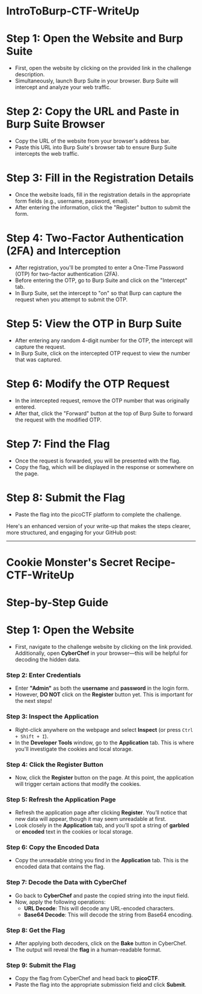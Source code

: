 # **IntroToBurp-CTF-WriteUp**

# Step 1: Open the Website and Burp Suite
* First, open the website by clicking on the provided link in the challenge description.
* Simultaneously, launch Burp Suite in your browser. Burp Suite will intercept and analyze your web traffic.

# Step 2: Copy the URL and Paste in Burp Suite Browser
* Copy the URL of the website from your browser's address bar.
* Paste this URL into Burp Suite's browser tab to ensure Burp Suite intercepts the web traffic.

# Step 3: Fill in the Registration Details
* Once the website loads, fill in the registration details in the appropriate form fields (e.g., username, password, email).
* After entering the information, click the "Register" button to submit the form.

# Step 4: Two-Factor Authentication (2FA) and Interception
* After registration, you'll be prompted to enter a One-Time Password (OTP) for two-factor authentication (2FA).
* Before entering the OTP, go to Burp Suite and click on the "Intercept" tab.
* In Burp Suite, set the intercept to "on" so that Burp can capture the request when you attempt to submit the OTP.

# Step 5: View the OTP in Burp Suite
* After entering any random 4-digit number for the OTP, the intercept will capture the request.
* In Burp Suite, click on the intercepted OTP request to view the number that was captured.

# Step 6: Modify the OTP Request
* In the intercepted request, remove the OTP number that was originally entered.
* After that, click the "Forward" button at the top of Burp Suite to forward the request with the modified OTP.

# Step 7: Find the Flag
* Once the request is forwarded, you will be presented with the flag.
* Copy the flag, which will be displayed in the response or somewhere on the page.

# Step 8: Submit the Flag
* Paste the flag into the picoCTF platform to complete the challenge.


Here's an enhanced version of your write-up that makes the steps clearer, more structured, and engaging for your GitHub post:

---

# **Cookie Monster's Secret Recipe-CTF-WriteUp**

# **Step-by-Step Guide**

# **Step 1: Open the Website**
- First, navigate to the challenge website by clicking on the link provided. Additionally, open **CyberChef** in your browser—this will be helpful for decoding the hidden data.

### **Step 2: Enter Credentials**
- Enter **"Admin"** as both the **username** and **password** in the login form.
- However, **DO NOT** click on the **Register** button yet. This is important for the next steps!

### **Step 3: Inspect the Application**
- Right-click anywhere on the webpage and select **Inspect** (or press `Ctrl + Shift + I`).
- In the **Developer Tools** window, go to the **Application** tab. This is where you'll investigate the cookies and local storage.

### **Step 4: Click the Register Button**
- Now, click the **Register** button on the page. At this point, the application will trigger certain actions that modify the cookies.

### **Step 5: Refresh the Application Page**
- Refresh the application page after clicking **Register**. You’ll notice that new data will appear, though it may seem unreadable at first.
- Look closely in the **Application** tab, and you’ll spot a string of **garbled** or **encoded** text in the cookies or local storage.

### **Step 6: Copy the Encoded Data**
- Copy the unreadable string you find in the **Application** tab. This is the encoded data that contains the flag.

### **Step 7: Decode the Data with CyberChef**
- Go back to **CyberChef** and paste the copied string into the input field.
- Now, apply the following operations:
  - **URL Decode**: This will decode any URL-encoded characters.
  - **Base64 Decode**: This will decode the string from Base64 encoding.

### **Step 8: Get the Flag**
- After applying both decoders, click on the **Bake** button in CyberChef.
- The output will reveal the **flag** in a human-readable format.

### **Step 9: Submit the Flag**
- Copy the flag from CyberChef and head back to **picoCTF**.
- Paste the flag into the appropriate submission field and click **Submit**.
